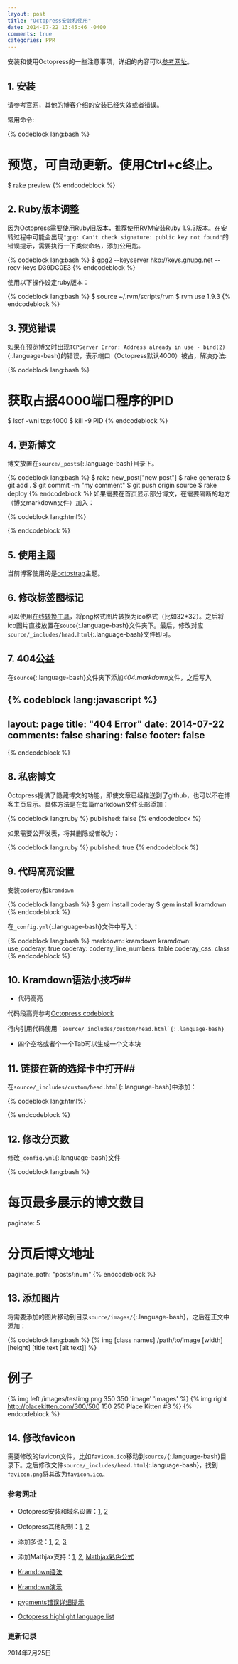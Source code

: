 ```yaml
---
layout: post
title: "Octopress安装和使用"
date: 2014-07-22 13:45:46 -0400
comments: true
categories: PPR
---
```


安装和使用Octopress的一些注意事项，详细的内容可以[参考网址](#Ref)。

## 1. 安装 ##

请参考[官网](http://octopress.org/)，其他的博客介绍的安装已经失效或者错误。

常用命令:

{% codeblock lang:bash %}
# 预览，可自动更新。使用Ctrl+c终止。
$ rake preview
{% endcodeblock %}
    
## 2. Ruby版本调整 ##

因为Octopress需要使用Ruby旧版本，推荐使用[RVM](https://rvm.io/)安装Ruby 1.9.3版本。在安转过程中可能会出现`"gpg: Can't check signature: public key not found"`的错误提示，需要执行一下类似命名，添加公用匙。

{% codeblock lang:bash %}
$ gpg2 --keyserver hkp://keys.gnupg.net --recv-keys D39DC0E3
{% endcodeblock %}

使用以下操作设定ruby版本：

{% codeblock lang:bash %}
$ source ~/.rvm/scripts/rvm
$ rvm use 1.9.3
{% endcodeblock %}
<!--more-->    

## 3. 预览错误 ##

如果在预览博文时出现`TCPServer Error: Address already in use - bind(2)`{:.language-bash}的错误，表示端口（Octopress默认4000）被占，解决办法:

{% codeblock lang:bash %}
# 获取占据4000端口程序的PID
$ lsof -wni tcp:4000
$ kill -9 PID
{% endcodeblock %}

## 4. 更新博文 ##

博文放置在`source/_posts`{:.language-bash}目录下。

{% codeblock lang:bash %}
$ rake new_post["new post"]
$ rake generate
$ git add .
$ git commit -m "my comment" 
$ git push origin source
$ rake deploy
{% endcodeblock %}
如果需要在首页显示部分博文，在需要隔断的地方（博文markdown文件）加入：

{% codeblock lang:html%}
<!--more-->
{% endcodeblock %}

## 5. 使用主题 ##

当前博客使用的是[octostrap](http://kaworu.github.io/octopress/)主题。

## 6. 修改标签图标记 ##

可以使用[在线转换工具](http://converticon.com/)，将png格式图片转换为ico格式（比如32*32）。之后将ico图片直接放置在`souce`{:.language-bash}文件夹下。最后，修改对应`source/_includes/head.html`{:.language-bash}文件即可。

## 7. 404公益 ##

在`source`{:.language-bash}文件夹下添加*404.markdown*文件，之后写入

{% codeblock lang:javascript %}
---
layout: page
title: "404 Error"
date: 2014-07-22
comments: false
sharing: false
footer: false
---

<script type="text/javascript" src="http://www.qq.com/404/search_children.js?edition=small" charset="utf-8"></script>
{% endcodeblock %}

## 8. 私密博文 ##

Octopress提供了隐藏博文的功能，即使文章已经推送到了github，也可以不在博客主页显示。具体方法是在每篇markdown文件头部添加：

{% codeblock lang:ruby %} 
published: false
{% endcodeblock %}

如果需要公开发表，将其删除或者改为：

{% codeblock lang:ruby %}
published: true
{% endcodeblock %}

## 9. 代码高亮设置 ##

安装`coderay`和`kramdown`

{% codeblock lang:bash %} 
$ gem install coderay
$ gem install kramdown
{% endcodeblock %}

在`_config.yml`{:.language-bash}文件中写入：

{% codeblock lang:bash %} 
markdown: kramdown
kramdown:
  use_coderay: true
  coderay:
    coderay_line_numbers: table
    coderay_css: class
{% endcodeblock %}

## 10. Kramdown语法小技巧##

* 代码高亮

代码段高亮参考[Octopress codeblock](http://octopress.org/docs/plugins/codeblock/)

行内引用代码使用
`` `source/_includes/custom/head.html`{:.language-bash} ``


* 四个空格或者个一个Tab可以生成一个文本块

## 11. 链接在新的选择卡中打开##

在`source/_includes/custom/head.html`{:.language-bash}中添加：

{% codeblock lang:html%}
<!-- link open with new tab  -->
<script>
function addBlankTargetForLinks () {
  $('a[href^="http"]').each(function(){
  $(this).attr('target', '_blank');
  });
}

$(document).bind('DOMNodeInserted', function(event) {
  addBlankTargetForLinks();
});
</script>

{% endcodeblock %}

## 12. 修改分页数 ##

修改`_config.yml`{:.language-bash}文件

{% codeblock lang:bash %}
# 每页最多展示的博文数目
paginate: 5

# 分页后博文地址
paginate_path: "posts/:num"
{% endcodeblock %}

## 13. 添加图片 ##

将需要添加的图片移动到目录`source/images/`{:.language-bash}，之后在正文中添加：

{% codeblock lang:bash %}
{% img [class names] /path/to/image [width] [height] [title text [alt text]] %}

# 例子
{% img left /images/testimg.png 350 350 'image' 'images' %}
{% img right http://placekitten.com/300/500 150 250 Place Kitten #3 %}
{% endcodeblock %}


## 14. 修改favicon ##

需要修改的favicon文件，比如`favicon.ico`移动到`source/`{:.language-bash}目录下。之后修改文件`source/_includes/head.html`{:.language-bash}，找到`favicon.png`将其改为`favicon.ico`。

### <a id="Ref">参考网址</a> ###

* Octopress安装和域名设置：[1](http://tchen.me/posts/2012-12-16-first-blog.html), [2](http://beyondvincent.com/blog/2013/08/03/108-creating-a-github-blog-using-octopress/)

* Octopress其他配制：[1](http://812lcl.com/blog/2013/10/26/octopressce-bian-lan-ji-ping-lun-xi-tong-ding-zhi/), [2](http://cn.soulmachine.me/blog/20130402/)

* 添加多说：[1](http://havee.me/internet/2013-02/add-duoshuo-commemt-system-into-octopress.html), [2](http://kaiimeng.cn/my-first-octopress-blog/), [3](http://cn.soulmachine.me/blog/20130402/)

* 添加Mathjax支持：[1](http://yanping.me/cn/blog/2012/03/10/octopress-with-latex/), [2](http://www.idryman.org/blog/2012/03/10/writing-math-equations-on-octopress/), [Mathjax彩色公式](http://adereth.github.io/blog/2013/11/29/colorful-equations/)

* [Kramdown语法](http://kramdown.gettalong.org/syntax.html)

* [Kramdown演示](http://kramdown.gettalong.org/quickref.html)

* [pygments错误详细提示](http://i.rexdf.org/blog/2014/09/26/octopressbo-ke-geng-xin-ri-zhi/)

* [Octopress highlight language list](http://pygments.org/docs/lexers/)

### 更新记录 ###

2014年7月25日


